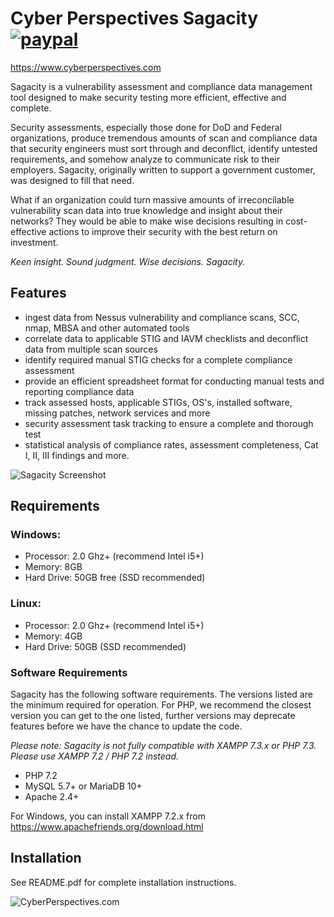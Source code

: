 # Cyber Perspectives Sagacity   [![paypal](https://www.paypalobjects.com/en_US/i/btn/btn_donateCC_LG.gif)](https://www.paypal.com/cgi-bin/webscr?cmd=_s-xclick&hosted_button_id=XFR5WFPGTM2SS)
https://www.cyberperspectives.com

Sagacity is a vulnerability assessment and compliance data management tool designed to make security testing more efficient, effective and complete.

Security assessments, especially those done for DoD and Federal organizations, produce tremendous amounts of scan and compliance data that security engineers must sort through and deconflict, identify untested requirements, and somehow analyze to communicate risk to their employers. Sagacity, originally written to support a government customer, was designed to fill that need.

What if an organization could turn massive amounts of irreconcilable vulnerability scan data into true knowledge and insight about their networks? They would be able to make wise decisions resulting in cost-effective actions to improve their security with the best return on investment.

_Keen insight. Sound judgment. Wise decisions. Sagacity._

## Features
- ingest data from Nessus vulnerability and compliance scans, SCC, nmap, MBSA and other automated tools
- correlate data to applicable STIG and IAVM checklists and deconflict data from multiple scan sources
- identify required manual STIG checks for a complete compliance assessment
- provide an efficient spreadsheet format for conducting manual tests and reporting compliance data
- track assessed hosts, applicable STIGs, OS's, installed software, missing patches, network services and more
- security assessment task tracking to ensure a complete and thorough test
- statistical analysis of compliance rates, assessment completeness, Cat I, II, III findings and more.

![Sagacity Screenshot](http://www.cyberperspectives.com/wp-content/uploads/2017/04/Sagacity-screenshot.png)

## Requirements

### Windows:
- Processor: 2.0 Ghz+ (recommend Intel i5+)
- Memory: 8GB
- Hard Drive: 50GB free (SSD recommended)
### Linux:
- Processor: 2.0 Ghz+ (recommend Intel i5+)
- Memory: 4GB
- Hard Drive: 50GB (SSD recommended)

### Software Requirements
Sagacity has the following software requirements. The versions listed are the minimum required for operation. For PHP, we recommend the closest version you can get to the one listed, further versions may deprecate features before we have the chance to update the code.

*Please note:  Sagacity is not fully compatible with XAMPP 7.3.x or PHP 7.3.  Please use XAMPP 7.2 / PHP 7.2 instead.*

- PHP 7.2
- MySQL 5.7+ or MariaDB 10+
- Apache 2.4+

For Windows, you can install XAMPP 7.2.x from https://www.apachefriends.org/download.html


## Installation

See README.pdf for complete installation instructions.

![CyberPerspectives.com](http://www.cyberperspectives.com/wp-content/uploads/2018/05/CP-com-logo-black-e1525756646897.png)
